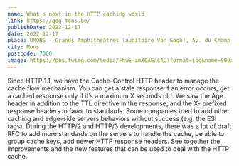 ```yaml
---
name: What’s next in the HTTP caching world
link: https://gdg-mons.be/
publishDate: 2022-12-17
date: 2022-12-17
place: UMONS - Grands Amphithéâtres (auditoire Van Gogh), Av. du Champ de Mars
city: Mons
postcode: 7000
image: https://pbs.twimg.com/media/FhwE-3mX0AEaCAC?format=jpg&name=900x900
---
```


Since HTTP 1.1, we have the Cache-Control HTTP header to manage the cache flow mechanism. You can get a stale response if an error occurs, get a cached response only if it’s a maximum X seconds old. We saw the Age header in addition to the TTL directive in the response, and the X- prefixed response headers in favor to standards. Some companies tried to add other caching and edge-side servers behaviors without success (e.g. the ESI tags). During the HTTP/2 and HTTP/3 developments, there was a lot of draft RFC to add more standards on the servers to handle the cache, be able to group cache keys, add newer HTTP response headers. See together the improvements and the new features that can be used to deal with the HTTP cache.